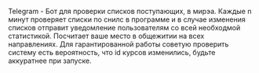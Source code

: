 Telegram - Бот для проверки списков поступающих, в мирэа. Каждые n минут проверяет списки по снилс в программе и в случае изменения списков отправит уведомление пользователям со всей необходмой статистикой. Посчитает ваше место в общежитии на всех направлениях.
Для гарантированной работы советую проверить систему есть вероятность, что id курсов изменились, будьте аккуратнее при запуске.
